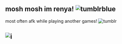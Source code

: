 ## mosh mosh im renya! ![tumblrblue](https://github.com/user-attachments/assets/73250707-36ca-4d0e-84aa-12490b4c425a)


most often afk while playing another games! ![tumblr](https://github.com/user-attachments/assets/c7845033-f4e2-4299-86fa-7cb1faf8eb51)


## ![i](https://github.com/user-attachments/assets/7602d0f3-daed-4cf2-9834-3a93b3e85d64)
